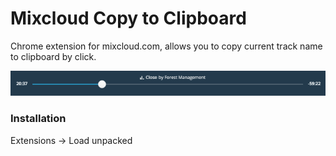 # Mixcloud Copy to Clipboard

Chrome extension for mixcloud.com, allows you to copy current track name to clipboard by click.

![](demo-player.png)

### Installation

Extensions -> Load unpacked
